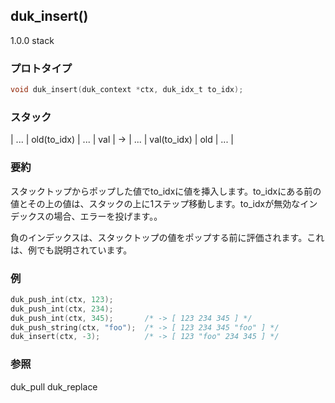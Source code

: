 ## duk_insert() 

1.0.0 stack

### プロトタイプ

```c
void duk_insert(duk_context *ctx, duk_idx_t to_idx);
```

### スタック

| ... | old(to_idx) | ... | val | -> | ... | val(to_idx) | old | ... |

### 要約

スタックトップからポップした値でto_idxに値を挿入します。to_idxにある前の値とその上の値は、スタックの上に1ステップ移動します。to_idxが無効なインデックスの場合、エラーを投げます。。

負のインデックスは、スタックトップの値をポップする前に評価されます。これは、例でも説明されています。

### 例

```c
duk_push_int(ctx, 123);
duk_push_int(ctx, 234);
duk_push_int(ctx, 345);       /* -> [ 123 234 345 ] */
duk_push_string(ctx, "foo");  /* -> [ 123 234 345 "foo" ] */
duk_insert(ctx, -3);          /* -> [ 123 "foo" 234 345 ] */
```

### 参照

duk_pull
duk_replace